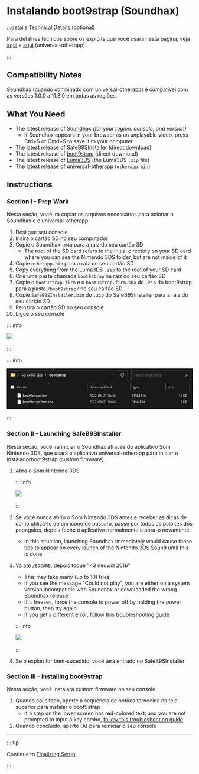 # Instalando boot9strap (Soundhax)

:::details Technical Details (optional)

Para detalhes técnicos sobre os exploits que você usará nesta página, veja [aqui](https://github.com/nedwill/soundhax) e [aqui](https://github.com/TuxSH/universal-otherapp) (universal-otherapp).

:::

## Compatibility Notes

Soundhax (quando combinado com universal-otherapp) é compatível com as versões 1.0.0 a 11.3.0 em todas as regiões.

## What You Need

- The latest release of [Soundhax](http://soundhax.com) _(for your region, console, and version)_
  - If Soundhax appears in your browser as an unplayable video, press Ctrl+S or Cmd+S to save it to your computer
- The latest release of [SafeB9SInstaller](https://github.com/d0k3/SafeB9SInstaller/releases/download/v0.0.7/SafeB9SInstaller-20170605-122940.zip) (direct download)
- The latest release of [boot9strap](https://github.com/SciresM/boot9strap/releases/download/1.4/boot9strap-1.4.zip) (direct download)
- The latest release of [Luma3DS](https://github.com/LumaTeam/Luma3DS/releases/latest) (the Luma3DS `.zip` file)
- The latest release of [universal-otherapp](https://github.com/TuxSH/universal-otherapp/releases/latest) (`otherapp.bin`)

## Instructions

### Section I - Prep Work

Nesta seção, você irá copiar os arquivos necessários para acionar o Soundhax e o universal-otherapp.

1. Desligue seu console
2. Insira o cartão SD no seu computador
3. Copie o Soundhax `.m4a` para a raiz do seu cartão SD
   - The root of the SD card refers to the initial directory on your SD card where you can see the Nintendo 3DS folder, but are not inside of it
4. Copie `otherapp.bin` para a raiz do seu cartão SD
5. Copy everything from the Luma3DS `.zip` to the root of your SD card
6. Crie uma pasta chamada `boot9strap` na raiz do seu cartão SD
7. Copie o `boot9strap.firm` e o `boot9strap.firm.sha` do `.zip` do boot9strap para a pasta `/boot9strap/` no seu cartão SD
8. Copie `SafeB9SInstaller.bin` do `.zip` do SafeB9SInstaller para a raiz do seu cartão SD
9. Reinsira o cartão SD no seu console
10. Ligue o seu console

::: info

![](/images/screenshots/uosoundhax-root-layout.png)

:::

::: info

![](/images/screenshots/boot9strap-folder.png)

:::

### Section II - Launching SafeB9SInstaller

Nesta seção, você irá iniciar o Soundhax através do aplicativo Som Nintendo 3DS, que usará o aplicativo universal-otherapp para iniciar o instaladorboot9strap (custom firmware).

1. Abra o Som Nintendo 3DS

   ::: info

   ![](/images/screenshots/soundhax-welcome.png)

   :::

2. Se você nunca abriu o Som Nintendo 3DS antes e receber as dicas de como utilizá-lo de um ícone de pássaro, passe por todos os palpites dos papagaios, depois feche o aplicativo normalmente e abra-o novamente
   - In this situation, launching Soundhax immediately would cause these tips to appear on every launch of the Nintendo 3DS Sound until this is done

3. Vá até `/SDCARD`, depois toque "<3 nedwill 2016"

   - This may take many (up to 10) tries
   - If you see the message "Could not play", you are either on a system version incompatible with Soundhax or downloaded the wrong Soundhax release
   - If it freezes, force the console to power off by holding the power button, then try again
   - If you get a different error, [follow this troubleshooting guide](troubleshooting#installing-boot9strap-soundhax)

   ::: info

   ![](/images/screenshots/soundhax-launch.png)

   :::

4. Se o exploit for bem-sucedido, você terá entrado no SafeB9SInstaller

### Section III - Installing boot9strap

Nesta seção, você instalará custom firmware no seu console.

1. Quando solicitado, aperte a sequência de botões fornecida na tela superior para instalar o boot9strap
   - If a step on the lower screen has red-colored text, and you are not prompted to input a key combo, [follow this troubleshooting guide](troubleshooting#issues-with-safeb9sinstaller)
2. Quando concluído, aperte (A) para reiniciar o seu console

<!--@include: ./_include/configure-luma3ds.md -->

<!--@include: ./_include/luma3ds-installed-note.md -->

___

::: tip

Continue to [Finalizing Setup](finalizing-setup)

:::
